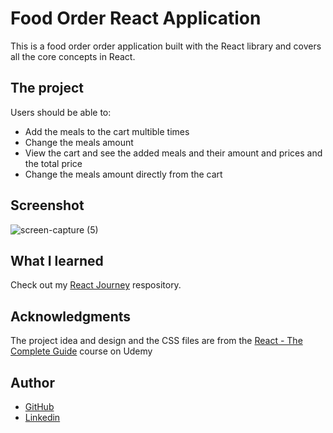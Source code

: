 # Food Order React Application

This is a food order order application built with the React library and covers all the core concepts in React.

## The project

Users should be able to:
- Add the meals to the cart multible times
- Change the meals amount
- View the cart and see the added meals and their amount and prices and the total price
- Change the meals amount directly from the cart

## Screenshot

![screen-capture (5)](https://user-images.githubusercontent.com/86558336/151554709-ae3b32ad-2d1b-42ec-ad28-7fe386d8e8be.gif)

## What I learned

Check out my [React Journey](https://github.com/abdo-kotb/my-react-journey) respository.

## Acknowledgments

The project idea and design and the CSS files are from the [React - The Complete Guide](https://www.udemy.com/course/react-the-complete-guide-incl-redux/) course on Udemy

## Author

- [GitHub](github.com/abdo-kotb)
- [Linkedin](https://www.linkedin.com/in/abdulrhmankotb/)
